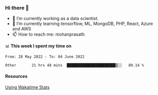 ### Hi there 👋

- 🔭 I’m currently working as a data scientist.
- 🌱 I’m currently learning tensorflow, ML, MongoDB, PHP, React, Azure and AWS
- 📫 How to reach me: mohanprasath

📊 **This week I spent my time on**
<!--START_SECTION:waka-->

```text
From: 28 May 2022 - To: 04 June 2022

Other       21 hrs 48 mins  ██████████████████████▒░░   89.14 %
```

<!--END_SECTION:waka-->

#### Resources
[Using Wakatime Stats](https://github.com/marketplace/actions/waka-readme)
